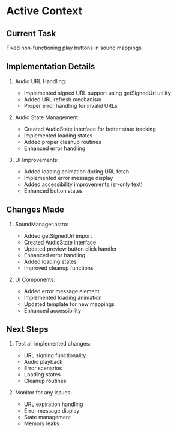 # Active Context

## Current Task
Fixed non-functioning play buttons in sound mappings.

## Implementation Details
1. Audio URL Handling:
   - Implemented signed URL support using getSignedUrl utility
   - Added URL refresh mechanism
   - Proper error handling for invalid URLs

2. Audio State Management:
   - Created AudioState interface for better state tracking
   - Implemented loading states
   - Added proper cleanup routines
   - Enhanced error handling

3. UI Improvements:
   - Added loading animation during URL fetch
   - Implemented error message display
   - Added accessibility improvements (sr-only text)
   - Enhanced button states

## Changes Made
1. SoundManager.astro:
   - Added getSignedUrl import
   - Created AudioState interface
   - Updated preview button click handler
   - Enhanced error handling
   - Added loading states
   - Improved cleanup functions

2. UI Components:
   - Added error message element
   - Implemented loading animation
   - Updated template for new mappings
   - Enhanced accessibility

## Next Steps
1. Test all implemented changes:
   - URL signing functionality
   - Audio playback
   - Error scenarios
   - Loading states
   - Cleanup routines

2. Monitor for any issues:
   - URL expiration handling
   - Error message display
   - State management
   - Memory leaks